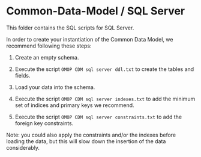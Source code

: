 Common-Data-Model / SQL Server
=================

This folder contains the SQL scripts for SQL Server. 

In order to create your instantiation of the Common Data Model, we recommend following these steps:

1. Create an empty schema.

2. Execute the script `OMOP CDM sql server ddl.txt` to create the tables and fields.

3. Load your data into the schema.

4. Execute the script `OMOP CDM sql server indexes.txt` to add the minimum set of indices and primary keys we recommend.

5. Execute the script `OMOP CDM sql server constraints.txt` to add the foreign key constraints.

Note: you could also apply the constraints and/or the indexes before loading the data, but this will slow down the insertion of the data considerably.
